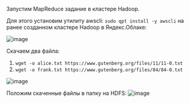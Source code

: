 Запустим MapReduce задание в кластере Hadoop. 

Для этого установим утилиту awscli: `sudo qpt install -y awscli` на ранее созданном кластере Hadoop в Яндекс.Облаке: 

![image](https://github.com/user-attachments/assets/5ecf9181-4664-420a-8ba2-c5618846643b)

Скачаем два файла: 
1. `wget -o alice.txt https://www.gutenberg.org/files/11/11-0.txt`
2. `wget -o frank.txt https://www.gutenberg.org/files/84/84-0.txt`

![image](https://github.com/user-attachments/assets/d884b893-9b0b-47a0-a8e8-8268475970a6)

Положим скаченные файлы в папку на HDFS: 
![image](https://github.com/user-attachments/assets/14b7898f-a77a-4a55-9b20-bc8222f7a239)
